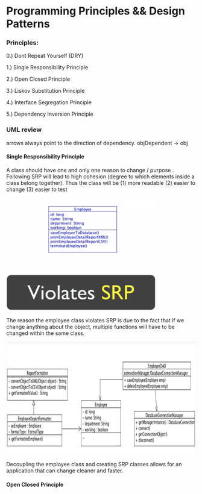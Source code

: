 # Programming Principles && Design Patterns 


### Principles:
0.)  Dont Repeat Yourself (DRY)

1.)  Single Responsibility Principle 

2.)  Open Closed Principle 

3.)  Liskov Substitution Principle 

4.)  Interface Segregation Principle 

5.)  Dependency Inversion Principle 

### UML review
arrows always point to the direction of dependency.  objDependent -> obj
 
#### Single Responsibility Principle
A class should have one and only one reason to change / purpose .   Following SRP will lead to high cohesion (degree to which elements inside a class belong together).  Thus the class will be (1) more readable (2) easier to change (3) easier to test


<img src="https://github.com/ThomasStuart/PrinciplesAndPatterns/blob/master/images/violatesSRP.png" alt="bad example" height="300" width="400"/>

The reason the employee class violates SRP is due to the fact that if we change anything about the object, multiple functions will have to be changed within the same class. 

<img src="https://github.com/ThomasStuart/PrinciplesAndPatterns/blob/master/images/validSRP.png" alt="good example" height="300" width="600"/>

Decoupling the employee class and creating SRP classes allows for an application that can change cleaner and faster.

#### Open Closed Principle